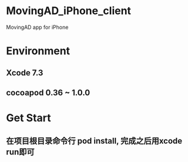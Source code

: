 # MovingAD_iPhone_client
MovingAD app for iPhone 
# Environment
## Xcode 7.3
## cocoapod 0.36 ~ 1.0.0

# Get Start
## 在项目根目录命令行 pod install, 完成之后用xcode  run即可